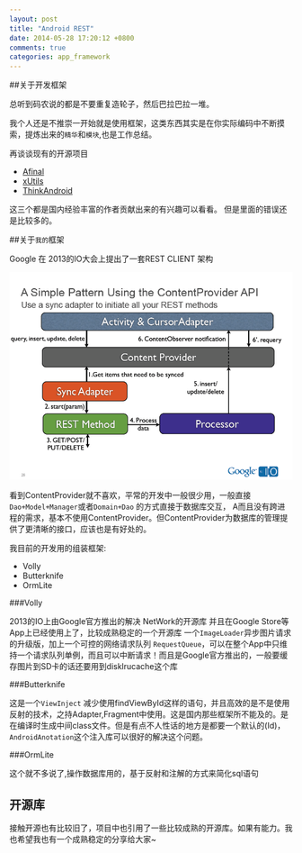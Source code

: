 ```yaml
---
layout: post
title: "Android REST"
date: 2014-05-28 17:20:12 +0800
comments: true
categories: app_framework
---
```


##关于开发框架

总听到码农说的都是不要重复造轮子，然后巴拉巴拉一堆。</br>

我个人还是不推崇一开始就是使用框架，这类东西其实是在你实际编码中不断摸索，提炼出来的`精华`和`模块`,也是工作总结。</br>

再谈谈现有的开源项目

*	[Afinal](https://github.com/yangfuhai/afinal)
*	[xUtils](https://github.com/wyouflf/xUtils)
*	[ThinkAndroid](https://github.com/white-cat/ThinkAndroid)

这三个都是国内经验丰富的作者贡献出来的有兴趣可以看看。
但是里面的错误还是比较多的。


##关于`我的`框架

Google 在 2013的IO大会上提出了一套REST CLIENT 架构


<img src="/images/android_rest.png">


看到ContentProvider就不喜欢，平常的开发中一般很少用，一般直接`Dao+Model+Manager`或者`Domain+Dao` 的方式直接于数据库交互， A而且没有跨进程的需求，基本不使用ContentProvider。但ContentProvider为数据库的管理提供了更清晰的接口，应该也是有好处的。


我目前的开发用的组装框架:

*	Volly
*	Butterknife
*	OrmLite

###Volly

2013的IO上由Google官方推出的解决 NetWork的开源库
并且在Google Store等App上已经使用上了，比较成熟稳定的一个开源库
一个`ImageLoader`异步图片请求的升级版，加上一个可控的网络请求队列
`RequestQueue`，可以在整个App中只维持一个请求队列单例，而且可以中断请求！而且是Google官方推出的，一般要缓存图片到SD卡的话还要用到disklrucache这个库

###Butterknife

这是一个`ViewInject` 减少使用findViewById这样的语句，并且高效的是不是使用反射的技术，之持Adapter,Fragment中使用。这是国内那些框架所不能及的。是在编译时生成中间class文件。但是有点不人性话的地方是都要一个默认的(Id)，`AndroidAnotation`这个注入库可以很好的解决这个问题。

###OrmLite

这个就不多说了,操作数据库用的，基于反射和注解的方式来简化sql语句

## 开源库

接触开源也有比较旧了，项目中也引用了一些比较成熟的开源库。如果有能力。我也希望我也有一个成熟稳定的分享给大家~